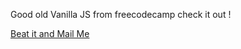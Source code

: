 Good old Vanilla JS from freecodecamp
check it out !


<a href="https://soumyabrotobanerjee.github.io/tttoe.github.io/"> Beat it and Mail Me </a>
